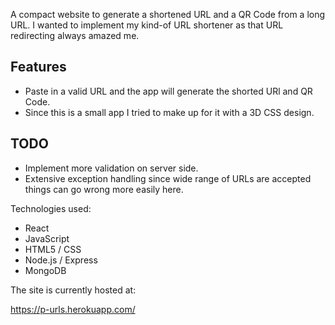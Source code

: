 A compact website to generate a shortened URL and a QR Code from a long URL. I wanted to implement my kind-of URL shortener as that URL redirecting always amazed me.


## Features

- Paste in a valid URL and the app will generate the shorted URl and QR Code.
- Since this is a small app I tried to make up for it with a 3D CSS design.

## TODO

- Implement more validation on server side.
- Extensive exception handling since wide range of URLs are accepted things can go wrong more easily here.


Technologies used:

- React
- JavaScript
- HTML5 / CSS
- Node.js / Express
- MongoDB

The site is currently hosted at:

https://p-urls.herokuapp.com/
